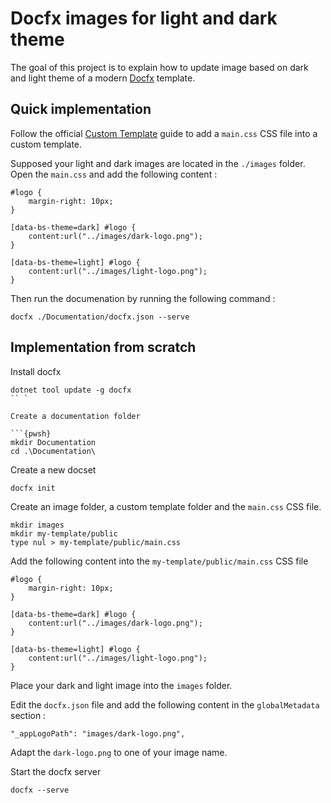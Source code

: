 # Docfx images for light and dark theme

The goal of this project is to explain how to update image based on dark and light theme of a modern [Docfx](https://dotnet.github.io/docfx/index.html) template.

## Quick implementation

Follow the official [Custom Template](https://dotnet.github.io/docfx/docs/template.html?tabs=modern#custom-template) guide to add a `main.css` CSS file into a custom template.

Supposed your light and dark images are located in the `./images` folder. Open the `main.css` and add the following content :

```{css}
#logo {
    margin-right: 10px;
}

[data-bs-theme=dark] #logo {
    content:url("../images/dark-logo.png");
}

[data-bs-theme=light] #logo {
    content:url("../images/light-logo.png");
}
```

Then run the documenation by running the following command :

`docfx ./Documentation/docfx.json --serve`

## Implementation from scratch

Install docfx

```{pwsh}
dotnet tool update -g docfx
`` `

Create a documentation folder

```{pwsh}
mkdir Documentation
cd .\Documentation\
```

Create a new docset

```{pwsh}
docfx init
```

Create an image folder, a custom template folder and the `main.css` CSS file.

```{pwsh}
mkdir images
mkdir my-template/public
type nul > my-template/public/main.css
```

Add the following content into the `my-template/public/main.css` CSS file

```{css}
#logo {
    margin-right: 10px;
}

[data-bs-theme=dark] #logo {
    content:url("../images/dark-logo.png");
}

[data-bs-theme=light] #logo {
    content:url("../images/light-logo.png");
}
```

Place your dark and light image into the `images` folder.

Edit the `docfx.json` file and add the following content in the `globalMetadata` section :

```{json}
"_appLogoPath": "images/dark-logo.png",
```

Adapt the `dark-logo.png` to one of your image name.

Start the docfx server

```{pwsh}
docfx --serve
```
